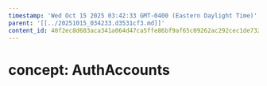 ```yaml
---
timestamp: 'Wed Oct 15 2025 03:42:33 GMT-0400 (Eastern Daylight Time)'
parent: '[[../20251015_034233.d3531cf3.md]]'
content_id: 40f2ec8d603aca341a064d47ca5ffe86bf9af65c09262ac292cec1de732c0c79
---
```


# concept: AuthAccounts
